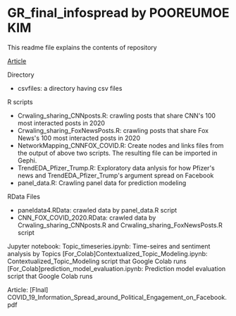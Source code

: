 # GR_final_infospread by POOREUMOE KIM

This readme file explains the contents of repository

[Article](https://github.com/bluethou/COVID19_info_spread_Facebook/blob/main/%5BFinal%5D%20COVID_19_Information_Spread_around_Political_Engagement_on_Facebook.pdf)

Directory
- csvfiles: a directory having csv files

R scripts
- Crwaling_sharing_CNNposts.R: crawling posts that share CNN's 100 most interacted posts in 2020
- Crwaling_sharing_FoxNewsPosts.R: crawling posts that share Fox News's 100 most interacted posts in 2020
- NetworkMapping_CNNFOX_COVID.R: Create nodes and links files from the output of above two scripts. The resulting file can be imported in Gephi.
- TrendEDA_Pfizer_Trump.R: Exploratory data anlysis for how Pfizer's news and TrendEDA_Pfizer_Trump's argument spread on Facebook
- panel_data.R: Crawling panel data for prediction modeling

RData Files
- paneldata4.RData: crawled data by panel_data.R script
- CNN_FOX_COVID_2020.RData: crawled data by Crwaling_sharing_CNNposts.R and Crwaling_sharing_FoxNewsPosts.R script

Jupyter notebook:
Topic_timeseries.ipynb: Time-seires and sentiment analysis by Topics
[For_Colab]Contextualized_Topic_Modeling.ipynb: Contextualized_Topic_Modeling script that Google Colab runs
[For_Colab]prediction_model_evaluation.ipynb: Prediction model evaluation script that Google Colab runs

Article:
[FInal] COVID_19_Information_Spread_around_Political_Engagement_on_Facebook.pdf

